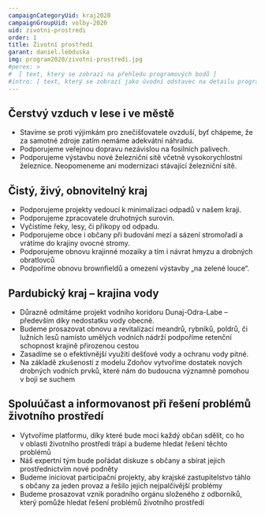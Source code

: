 ```yaml
---
campaignCategoryUid: kraj2020
campaignGroupUid: volby-2020
uid: zivotni-prostredi
order: 1
title: Životní prostředí
garant: daniel.lebduska
img: program2020/zivotni-prostredi.jpg
#perex: >
#  [ text, který se zobrazí na přehledu programových bodů ]
#intro: [ text, který se zobrazí jako úvodní odstavec na detailu programového bodu ]
---
```

## Čerstvý vzduch v lese i ve městě
- Stavíme se proti výjimkám pro znečišťovatele ovzduší, byť chápeme, že za samotné zdroje zatím nemáme adekvátní náhradu.
- Podporujeme veřejnou dopravu nezávislou na fosilních palivech.
- Podporujeme výstavbu nové železniční sítě včetně vysokorychlostní železnice. Neopomeneme ani modernizaci stávající železniční sítě. 

## Čistý, živý, obnovitelný kraj
- Podporujeme projekty vedoucí k minimalizaci odpadů v našem kraji.
- Podporujeme zpracovatele druhotných surovin.
- Vyčistíme řeky, lesy, či příkopy od odpadu.
- Podporujeme obce i občany při budování mezí a sázení stromořadí a vrátíme do krajiny ovocné stromy.
- Podporujeme obnovu krajinné mozaiky a tím i návrat hmyzu a drobných obratlovců
- Podpoříme obnovu brownfieldů a omezení výstavby „na zelené louce“.

## Pardubický kraj – krajina vody
- Důrazně odmítáme projekt vodního koridoru Dunaj-Odra-Labe – především díky nedostatku vody obecně.
- Budeme prosazovat obnovu a revitalizací meandrů, rybníků, poldrů, či lužních lesů namísto umělých vodních nádrží podpoříme retenční schopnost krajině přirozenou cestou
- Zasadíme se o efektivnější využití dešťové vody a ochranu vody pitné.
- Na základě zkušeností z modelu Zdoňov vytvoříme dostatek nových drobných vodních prvků, které nám do budoucna významně pomohou v boji se suchem 

## Spoluúčast a informovanost při řešení problémů životního prostředí
- Vytvoříme platformu, díky které bude moci každý občan sdělit, co ho v oblasti životního prostředí trápí a budeme hledat řešení těchto problémů
- Náš expertní tým bude pořádat diskuze s občany a sbírat jejich prostřednictvím nové podněty
- Budeme iniciovat participační projekty, aby krajské zastupitelstvo táhlo s občany za jeden provaz a řešilo jejich nejpalčivější problémy
- Budeme prosazovat vznik poradního orgánu složeného z odborníků, který pomůže hledat řešení problémů životního prostředí
